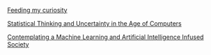 <!--
.. title: A Collection of Topics
.. slug: home
.. date: 2019-02-06 20:30:39 UTC
.. tags: 
.. category: 
.. link: 
.. description: 
.. type: text
-->

[Feeding my curiosity](../topics/index.html)

[Statistical Thinking and Uncertainty in the Age of Computers](../statistical-thinking-and-uncertainty-in-the-age-of-computers/index.html)

[Contemplating a Machine Learning and Artificial Intelligence Infused Society](../ml-society/index.html)